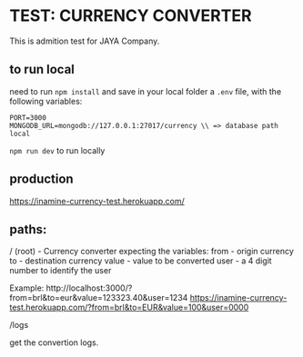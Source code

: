 # TEST: CURRENCY CONVERTER

This is admition test for JAYA Company.

## to run local
need to run `npm install` and save in your local folder a `.env` file, with the following variables:
```
PORT=3000 
MONGODB_URL=mongodb://127.0.0.1:27017/currency \\ => database path local
```
`npm run dev` to run locally

## production

https://inamine-currency-test.herokuapp.com/


## paths:


/ 
(root) - Currency converter
expecting the variables:
from - origin currency
to - destination currency
value - value to be converted 
user - a 4 digit number to identify the user 

Example:
http://localhost:3000/?from=brl&to=eur&value=123323.40&user=1234
https://inamine-currency-test.herokuapp.com/?from=brl&to=EUR&value=100&user=0000

/logs 

get the convertion logs.